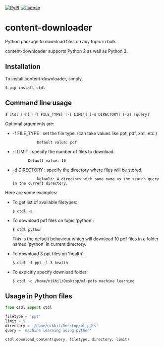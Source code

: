 [![PyPI](https://img.shields.io/badge/PyPi-v1.0-f39f37.svg)](https://pypi.python.org/pypi/ctdl)
[![license](https://img.shields.io/github/license/mashape/apistatus.svg?maxAge=2592000)](https://github.com/nikhilkumarsingh/content-downloader/blob/master/LICENSE.txt)

# content-downloader

Python package to download files on any topic in bulk.

content-downloader supports Python 2 as well as Python 3.

## Installation

To install content-downloader, simply,
```
$ pip install ctdl
```

## Command line usage

```
$ ctdl [-h] [-f FILE_TYPE] [-l LIMIT] [-d DIRECTORY] [-a] [query]
```
Optional arguments are:

- -f FILE_TYPE : set the file type. (can take values like ppt, pdf, xml, etc.)

                 Default value: pdf

- -l LIMIT : specify the number of files to download.

             Default value: 10

- -d DIRECTORY : specify the directory where files will be stored.

                 Default: A directory with same name as the search query in the current directory.

Here are some examples:

- To get list of available filetypes:

  ```
  $ ctdl -a
  ```

- To download pdf files on topic 'python':

  ```
  $ ctdl python
  ```
  This is the default behaviour which will download 10 pdf files in a folder named 'python' in current directory.

- To download 3 ppt files on 'health':

  ```
  $ ctdl -f ppt -l 3 health
  ```

- To expicitly specify download folder:

  ```
  $ ctdl -d /home/nikhil/Desktop/ml-pdfs machine learning
  ```


## Usage in Python files

```python
from ctdl import ctdl

filetype = 'ppt'
limit = 5
directory = '/home/nikhil/Desktop/ml-pdfs'
query = 'machine learning using python'

ctdl.download_content(query, filetype, directory, limit)
```


